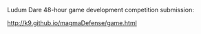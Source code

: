 Ludum Dare 48-hour game development competition submission:

http://k9.github.io/magmaDefense/game.html
